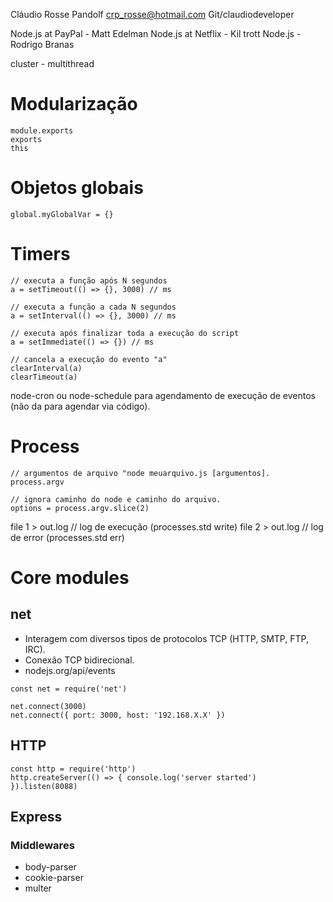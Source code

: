 
Cláudio Rosse Pandolf
crp_rosse@hotmail.com
Git/claudiodeveloper

Node.js at PayPal - Matt Edelman
Node.js at Netflix - Kil trott
Node.js - Rodrigo Branas

cluster - multithread

# Modularização

```
module.exports
exports
this
```

# Objetos globais

```
global.myGlobalVar = {}
```

# Timers

```
// executa a função após N segundos
a = setTimeout(() => {}, 3000) // ms

// executa a função a cada N segundos
a = setInterval(() => {}, 3000) // ms

// executa após finalizar toda a execução do script
a = setImmediate(() => {}) // ms

// cancela a execução do evento "a"
clearInterval(a)
clearTimeout(a)
```

node-cron ou node-schedule para agendamento de execução de eventos (não da para agendar via código).

# Process

```
// argumentos de arquivo "node meuarquivo.js [argumentos].
process.argv

// ignora caminho do node e caminho do arquivo.
options = process.argv.slice(2)
```

file 1 > out.log // log de execução (processes.std write)
file 2 > out.log // log de error (processes.std err)

# Core modules

## net
- Interagem com diversos tipos de protocolos TCP (HTTP, SMTP, FTP, IRC).
- Conexão TCP bidirecional.
- nodejs.org/api/events

```
const net = require('net')

net.connect(3000)
net.connect({ port: 3000, host: '192.168.X.X' })

```

## HTTP

```
const http = require('http')
http.createServer(() => { console.log('server started') }).listen(8088)
```

## Express

### Middlewares

- body-parser
- cookie-parser
- multer


